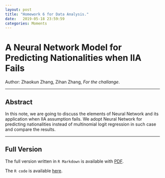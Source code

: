 ```yaml
---
layout: post
title: "Homework 6 for Data Analysis."
date:   2019-05-18 23:59:59
categories: Moments
---
```


# A Neural Network Model for Predicting Nationalities when IIA Fails
Author: Zhaokun Zhang, Zihan Zhang, *For the challange*.

------
## Abstract
In this note, we are going to discuss the elements of Neural Network and its application when IIA assumption fails. We adopt Neural Network for predicting nationalities instead of multinomial logit regression in such case and compare the results.


------
## Full Version

The full version written in `R Markdown` is available with [PDF]({{site.baseurl}}/assets/HW6/HW6_script.pdf).

The `R code` is available [here](/assets/HW6).

